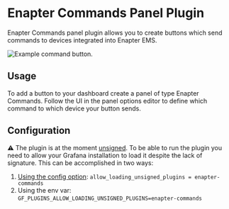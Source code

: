 # Enapter Commands Panel Plugin

Enapter Commands panel plugin allows you to create buttons which send commands
to devices integrated into Enapter EMS.

![Example command button.](https://raw.githubusercontent.com/Enapter/grafana-plugins/d6285cf246f328cfa4a106ff7bc7fd0d543bf603/enapter-commands-panel/example-commands-panel.png)

## Usage

To add a button to your dashboard create a panel of type Enapter Commands.
Follow the UI in the panel options editor to define which command to which
device your button sends.

## Configuration

⚠️ The plugin is at the moment
[unsigned](https://grafana.com/docs/grafana/latest/administration/plugin-management/#plugin-signatures).
To be able to run the plugin you need to allow your Grafana installation to
load it despite the lack of signature. This can be accomplished in two ways:

1. [Using the config option](https://grafana.com/docs/grafana/latest/setup-grafana/configure-grafana/#allow_loading_unsigned_plugins): `allow_loading_unsigned_plugins = enapter-commands`
2. Using the env var: `GF_PLUGINS_ALLOW_LOADING_UNSIGNED_PLUGINS=enapter-commands`
